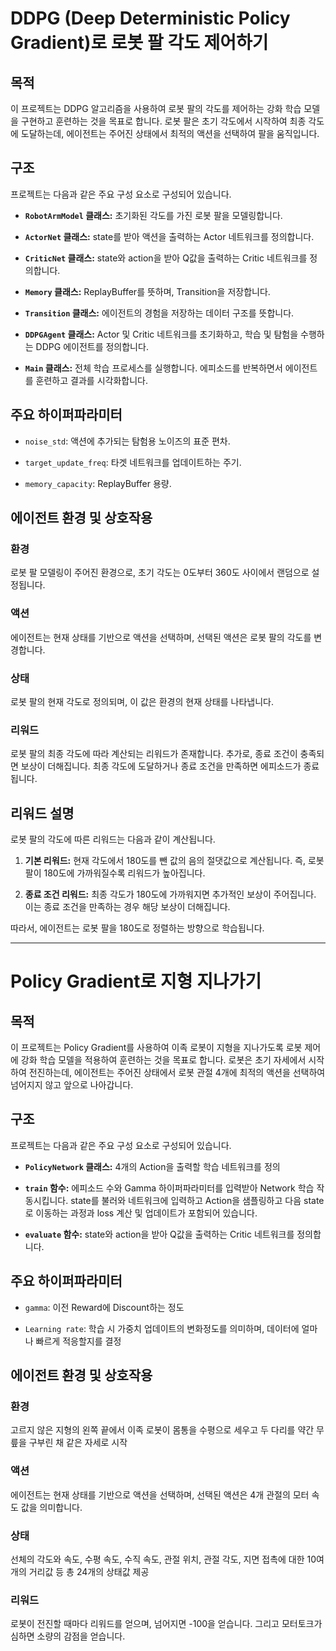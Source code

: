 # DDPG (Deep Deterministic Policy Gradient)로 로봇 팔 각도 제어하기

## 목적
이 프로젝트는 DDPG 알고리즘을 사용하여 로봇 팔의 각도를 제어하는 강화 학습 모델을 구현하고 훈련하는 것을 목표로 합니다. 로봇 팔은 초기 각도에서 시작하여 최종 각도에 도달하는데, 에이전트는 주어진 상태에서 최적의 액션을 선택하여 팔을 움직입니다.

## 구조
프로젝트는 다음과 같은 주요 구성 요소로 구성되어 있습니다.

- **`RobotArmModel` 클래스:** 초기화된 각도를 가진 로봇 팔을 모델링합니다.

- **`ActorNet` 클래스:** state를 받아 액션을 출력하는 Actor 네트워크를 정의합니다.

- **`CriticNet` 클래스:** state와 action을 받아 Q값을 출력하는 Critic 네트워크를 정의합니다.

- **`Memory` 클래스:** ReplayBuffer를 뜻하며, Transition을 저장합니다.

- **`Transition` 클래스:** 에이전트의 경험을 저장하는 데이터 구조를 뜻합니다.

- **`DDPGAgent` 클래스:** Actor 및 Critic 네트워크를 초기화하고, 학습 및 탐험을 수행하는 DDPG 에이전트를 정의합니다.

- **`Main` 클래스:** 전체 학습 프로세스를 실행합니다. 에피소드를 반복하면서 에이전트를 훈련하고 결과를 시각화합니다.

## 주요 하이퍼파라미터

- `noise_std`: 액션에 추가되는 탐험용 노이즈의 표준 편차.

- `target_update_freq`: 타겟 네트워크를 업데이트하는 주기.

- `memory_capacity`: ReplayBuffer 용량.

## 에이전트 환경 및 상호작용

### 환경
로봇 팔 모델링이 주어진 환경으로, 초기 각도는 0도부터 360도 사이에서 랜덤으로 설정됩니다.

### 액션
에이전트는 현재 상태를 기반으로 액션을 선택하며, 선택된 액션은 로봇 팔의 각도를 변경합니다.

### 상태
로봇 팔의 현재 각도로 정의되며, 이 값은 환경의 현재 상태를 나타냅니다.

### 리워드
로봇 팔의 최종 각도에 따라 계산되는 리워드가 존재합니다. 추가로, 종료 조건이 충족되면 보상이 더해집니다. 최종 각도에 도달하거나 종료 조건을 만족하면 에피소드가 종료됩니다.

## 리워드 설명

로봇 팔의 각도에 따른 리워드는 다음과 같이 계산됩니다.

1. **기본 리워드:** 현재 각도에서 180도를 뺀 값의 음의 절댓값으로 계산됩니다. 즉, 로봇 팔이 180도에 가까워질수록 리워드가 높아집니다.

2. **종료 조건 리워드:** 최종 각도가 180도에 가까워지면 추가적인 보상이 주어집니다. 이는 종료 조건을 만족하는 경우 해당 보상이 더해집니다.

따라서, 에이전트는 로봇 팔을 180도로 정렬하는 방향으로 학습됩니다.

------

# Policy Gradient로 지형 지나가기

## 목적
이 프로젝트는 Policy Gradient를 사용하여 이족 로봇이 지형을 지나가도록 로봇 제어에 강화 학습 모델을 적용하여 훈련하는 것을 목표로 합니다. 로봇은 초기 자세에서 시작하여 전진하는데, 에이전트는 주어진 상태에서 로봇 관절 4개에 최적의 액션을 선택하여 넘어지지 않고 앞으로 나아갑니다.

## 구조
프로젝트는 다음과 같은 주요 구성 요소로 구성되어 있습니다.

- **`PolicyNetwork` 클래스:** 4개의 Action을 출력할 학습 네트워크를 정의

- **`train` 함수:** 에피소드 수와 Gamma 하이퍼파라미터를 입력받아 Network 학습 작동시킵니다. state를 불러와 네트워크에 입력하고 Action을 샘플링하고 다음 state로 이동하는 과정과 loss 계산 및 업데이트가 포함되어 있습니다.

- **`evaluate` 함수:** state와 action을 받아 Q값을 출력하는 Critic 네트워크를 정의합니다.

## 주요 하이퍼파라미터

- `gamma`: 이전 Reward에 Discount하는 정도

- `Learning rate`: 학습 시 가중치 업데이트의 변화정도를 의미하며, 데이터에 얼마나 빠르게 적응할지를 결정

## 에이전트 환경 및 상호작용

### 환경
고르지 않은 지형의 왼쪽 끝에서 이족 로봇이 몸통을 수평으로 세우고 두 다리를 약간 무릎을 구부린 채 같은 자세로 시작

### 액션
에이전트는 현재 상태를 기반으로 액션을 선택하며, 선택된 액션은 4개 관절의 모터 속도 값을 의미합니다.

### 상태
선체의 각도와 속도, 수평 속도, 수직 속도, 관절 위치, 관절 각도, 지면 접촉에 대한 10여개의 거리값 등 총 24개의 상태값 제공

### 리워드
로봇이 전진할 때마다 리워드를 얻으며, 넘어지면 -100을 얻습니다. 그리고 모터토크가 심하면 소량의 감점을 얻습니다.
